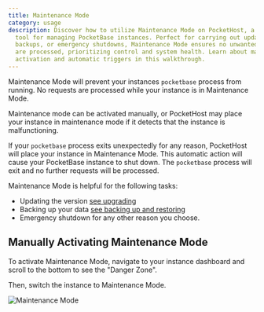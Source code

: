 ```yaml
---
title: Maintenance Mode
category: usage
description: Discover how to utilize Maintenance Mode on PocketHost, a vital
  tool for managing PocketBase instances. Perfect for carrying out updates, data
  backups, or emergency shutdowns, Maintenance Mode ensures no unwanted requests
  are processed, prioritizing control and system health. Learn about manual
  activation and automatic triggers in this walkthrough.
---
```


Maintenance Mode will prevent your instances `pocketbase` process from running. No requests are processed while your instance is in Maintenance Mode.

Maintenance mode can be activated manually, or PocketHost may place your instance in maintenance mode if it detects that the instance is malfunctioning.

If your `pocketbase` process exits unexpectedly for any reason, PocketHost will place your instance in Maintenance Mode. This automatic action will cause your PocketBase instance to shut down. The `pocketbase` process will exit and no further requests will be processed.

Maintenance Mode is helpful for the following tasks:

- Updating the version [see upgrading](/docs/usage/upgrading/)
- Backing up your data [see backing up and restoring](/docs/usage/backup-and-restore/)
- Emergency shutdown for any other reason you choose.

## Manually Activating Maintenance Mode

To activate Maintenance Mode, navigate to your instance dashboard and scroll to the bottom to see the "Danger Zone".

Then, switch the instance to Maintenance Mode.

![Maintenance Mode](/docs/maintenance-mode-screenshot.png)
